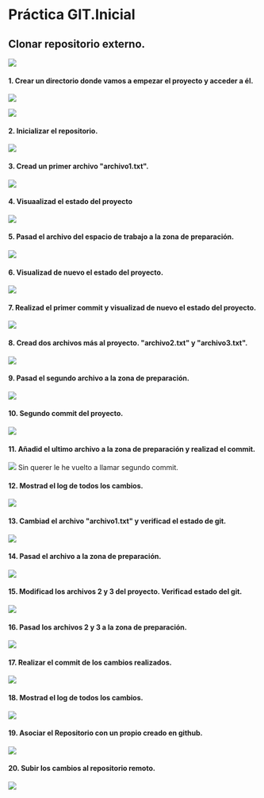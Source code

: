 # Práctica GIT.Inicial
## Clonar repositorio externo.

![](Imagenes/clonejqery.PNG)

#### 1. Crear un directorio donde vamos a empezar el proyecto y acceder a él.

![](Imagenes/Directorio.PNG)

![](Imagenes/Dentro%20del%20directorio.PNG)

#### 2. Inicializar el repositorio.

![](Imagenes/Inicializacion.PNG)

#### 3. Cread un primer archivo "archivo1.txt".

![](Imagenes/primer%20archivo.PNG)

#### 4. Visuaalizad el estado del proyecto

![](Imagenes/Visualizacion%201.PNG)

#### 5. Pasad el archivo del espacio de trabajo a la zona de preparación.

![](Imagenes/Zona%20de%20prepracion%201.PNG)

#### 6. Visualizad de nuevo el estado del proyecto.

![](Imagenes/Visualizacion%202.PNG)

#### 7. Realizad el primer commit y visualizad de nuevo el estado del proyecto.

![](Imagenes/Commit%201.PNG)

#### 8. Cread dos archivos más al proyecto. "archivo2.txt" y "archivo3.txt".

![](Imagenes/segundo%20y%20tercer%20archivo.PNG)

#### 9. Pasad el segundo archivo a la zona de preparación.

![](Imagenes/zona%20de%20preparacion%202.PNG)

#### 10. Segundo commit del proyecto.

![](Imagenes/Commit%202.PNG)

#### 11. Añadid el ultimo archivo a la zona de preparación y realizad el commit.

![](Imagenes/Commit%203.PNG)
Sin querer le he vuelto a llamar segundo commit.

#### 12. Mostrad el log de todos los cambios.

![](Imagenes/log%201.PNG)

#### 13. Cambiad el archivo "archivo1.txt" y verificad el estado de git.

![](Imagenes/renombrar%201.PNG)

#### 14. Pasad el archivo a la zona de preparación.

![](Imagenes/Zona%20de%20preparacion%203.PNG)

#### 15. Modificad los archivos 2 y 3 del proyecto. Verificad estado del git.

![](Imagenes/renombrar%202.PNG)

#### 16. Pasad los archivos 2 y 3 a la zona de preparación.

![](Imagenes/Zona%20de%20preparacion%204.PNG)

#### 17. Realizar el commit de los cambios realizados.

![](Imagenes/Commit%204.PNG)

#### 18. Mostrad el log de todos los cambios.

![](Imagenes/log%202.PNG)

#### 19. Asociar el Repositorio con un propio creado en github.

![](Imagenes/Asociar%20repositorio%20.PNG)

#### 20. Subir los cambios al repositorio remoto.

![](Imagenes/Commit%205.PNG)






